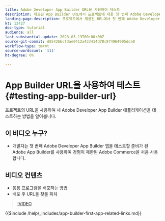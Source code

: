 ```yaml
---
title: Adobe Developer App Builder URL을 사용하여 테스트
description: 제공된 App Builder URL에서 프로젝트에 대한 첫 번째 Adobe Developer App Builder 앱을 테스트하는 방법을 알아봅니다.
landing-page-description: 프로젝트에서 제공된 URL에서 첫 번째 Adobe Developer App Builder 앱을 테스트하는 방법을 알아봅니다.
kt: 12427
doc-type: tutorial
audience: all
last-substantial-update: 2023-03-13T00:00:00Z
source-git-commit: d85426bcf3ae0412a433414d70c874964905dda0
workflow-type: tm+mt
source-wordcount: '111'
ht-degree: 0%

---
```



# App Builder URL을 사용하여 테스트 {#testing-app-builder-url}

프로젝트의 URL을 사용하여 새 Adobe Developer App Builder 애플리케이션을 테스트하는 방법을 알아봅니다.

## 이 비디오 누구?

* 개발자는 첫 번째 Adobe Developer App Builder 앱을 테스트할 준비가 된 Adobe App Builder를 사용하여 경험이 제한된 Adobe Commerce을 처음 사용합니다.

## 비디오 컨텐츠

* 응용 프로그램을 배포하는 방법
* 배포 후 URL을 찾을 위치

>[!VIDEO](https://video.tv.adobe.com/v/3416664?quality=12&learn=on)

{{$include /help/_includes/app-builder-first-app-related-links.md}}
